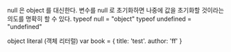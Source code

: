 null 은 object 를 대신한다. 
변수를 null 로 초기화하면 나중에 값을 초기화할 것이라는 의도를 명확히 할 수 있다. 
typeof null = "object"
typeof undefined = "undefined"

object literal (객체 리터럴)
var book = {
	title: 'test'.
	author: 'ff'
}

<!--stackedit_data:
eyJoaXN0b3J5IjpbOTc1ODM4OTc5LC0xMTMxMDE3ODY5XX0=
-->